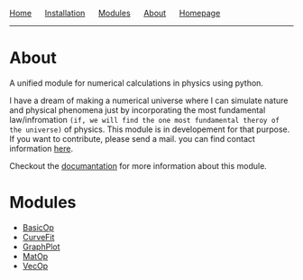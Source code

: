 [Home](https://mandal-anik10.github.io/unipy/) &nbsp;&nbsp;&nbsp;&nbsp; [Installation](installation.md) &nbsp;&nbsp;&nbsp;&nbsp; [Modules](#modules) &nbsp;&nbsp;&nbsp;&nbsp; [About](#about) &nbsp;&nbsp;&nbsp;&nbsp; [Homepage](https://mandal-anik10.github.io)
________________________________________________________________________________________
# About
A unified module for numerical calculations in physics using python.

I have a dream of making a numerical universe where I can simulate nature and physical phenomena just by incorporating the most fundamental law/infromation `(if, we will find the one most fundamental theroy of the universe)` of physics. This module is in developement for that purpose. If you want to contribute, please send a mail. you can find contact information [here](https://mandal-anik10.github.io).

Checkout the [documantation](https://mandal-anik10.github.io/unipy/) for more information about this module.

# Modules
- [BasicOp](pages/BasicOp.md)
- [CurveFit](pages/CurveFit.md)
- [GraphPlot](pages/GraphPlot.md)
- [MatOp](pages/MatOp.md)
- [VecOp](pages/VecOp.md)